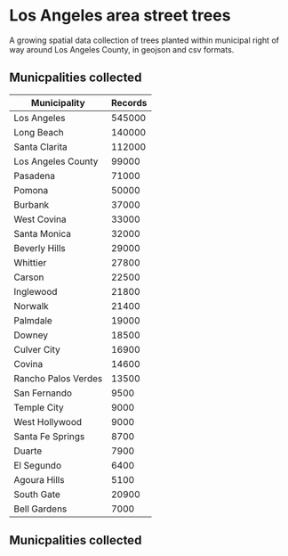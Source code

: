 # Los Angeles area street trees

A growing spatial data collection of trees planted within municipal right of way around Los Angeles County, in geojson and csv formats. 

## Municpalities collected

Municipality | Records
------------ | -------
Los Angeles|545000
Long Beach|140000
Santa Clarita|112000
Los Angeles County|99000
Pasadena|71000
Pomona|50000
Burbank|37000
West Covina|33000
Santa Monica|32000
Beverly Hills|29000
Whittier|27800
Carson|22500
Inglewood|21800
Norwalk|21400
Palmdale|19000
Downey|18500
Culver City|16900
Covina|14600
Rancho Palos Verdes|13500
San Fernando|9500
Temple City|9000
West Hollywood|9000
Santa Fe Springs|8700
Duarte|7900
El Segundo|6400
Agoura Hills|5100
South Gate|20900
Bell Gardens|7000

## Municpalities collected